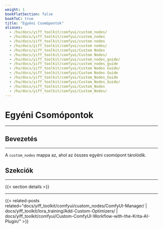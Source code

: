 ```yaml
---
weight: 1
bookFlatSection: false
bookToC: true
title: "Egyéni Csomópontok"
aliases:
  - /hu/docs/yiff_toolkit/comfyui/custom_nodes/
  - /hu/docs/yiff_toolkit/comfyui/custom_nodes
  - /hu/docs/yiff_toolkit/comfyui/custom nodes
  - /hu/docs/yiff_toolkit/comfyui/custom nodes/
  - /hu/docs/yiff_toolkit/comfyui/Custom Nodes
  - /hu/docs/yiff_toolkit/comfyui/Custom Nodes/
  - /hu/docs/yiff_toolkit/comfyui/custom_nodes_guide/
  - /hu/docs/yiff_toolkit/comfyui/custom_nodes_guide
  - /hu/docs/yiff_toolkit/comfyui/Custom Nodes Guide/
  - /hu/docs/yiff_toolkit/comfyui/Custom Nodes Guide
  - /hu/docs/yiff_toolkit/comfyui/Custom_Nodes_Guide
  - /hu/docs/yiff_toolkit/comfyui/Custom_Nodes_Guide/
  - /hu/docs/yiff_toolkit/comfyui/Custom_Nodes
  - /hu/docs/yiff_toolkit/comfyui/Custom_Nodes/
---
```


<!--markdownlint-disable MD025 MD033 MD038 -->

# Egyéni Csomópontok

---

## Bevezetés

---

A `custom_nodes` mappa az, ahol az összes egyéni csomópont tárolódik.

## Szekciók

---

{{< section details >}}

---

{{< related-posts related="docs/yiff_toolkit/comfyui/custom_nodes/ComfyUI-Manager/ | docs/yiff_toolkit/lora_training/Add-Custom-Optimizers/ | docs/yiff_toolkit/comfyui/Custom-ComfyUI-Workflow-with-the-Krita-AI-Plugin/" >}}
